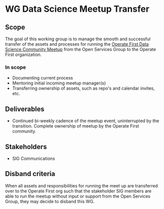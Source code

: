 # WG Data Science Meetup Transfer

## Scope

The goal of this working group is to manage the smooth and successful transfer of the assets and processes for running the [Operate First Data Science Community Meetup](https://github.com/operate-first/operate-first-data-science-community) from the Open Services Group to the Operate First organization.

### In scope

* Documenting current process
* Mentoring initial incoming meetup manager(s)
* Transferring ownership of assets, such as repo's and calendar invites, etc.



## Deliverables

* Continued bi-weekly cadence of the meetup event, uninterrupted by the transition. Complete ownership of meetup by the Operate First community.

## Stakeholders

* SIG Communications

## Disband criteria

When all assets and responsibilities for running the meet up are transferred over to the Operate First org such that the stakeholder SIG members are able to run the meetup without input or support from the Open Services Group, they may decide to disband this WG.
